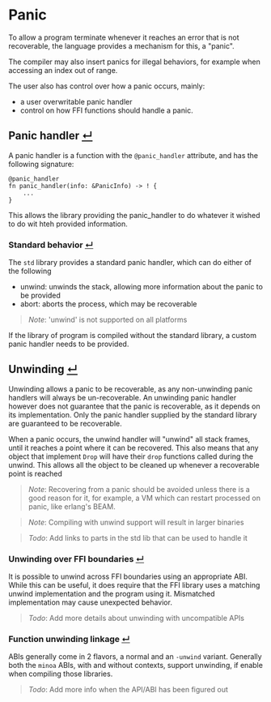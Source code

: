 # Panic

To allow a program terminate whenever it reaches an error that is not recoverable, the language provides a mechanism for this, a "panic".

The compiler may also insert panics for illegal behaviors, for example when accessing an index out of range.

The user also has control over how a panic occurs, mainly:
- a user overwritable panic handler
- control on how FFI functions should handle a panic.

## Panic handler [↵](#panic-)

A panic handler is a function with the `@panic_handler` attribute, and has the following signature:
```
@panic_handler
fn panic_handler(info: &PanicInfo) -> ! {
    ...
}
```

This allows the library providing the panic_handler to do whatever it wished to do wit hteh provided information.

### Standard behavior [↵](#panic-handler-)

The `std` library provides a standard panic handler, which can do either of the following
- unwind: unwinds the stack, allowing more information about the panic to be provided
- abort: aborts the process, which may be recoverable

> _Note_: 'unwind' is not supported on all platforms

If the library of program is compiled without the standard library, a custom panic handler needs to be provided.

## Unwinding [↵](#panic-)

Unwinding allows a panic to be recoverable, as any non-unwinding panic handlers will always be un-recoverable.
An unwinding panic handler however does not guarantee that the panic is recoverable, as it depends on its implementation.
Only the panic handler supplied by the standard library are guaranteed to be recoverable.

When a panic occurs, the unwind handler will "unwind" all stack frames, until it reaches a point where it can be recovered.
This also means that any object that implement `Drop` will have their `drop` functions called during the unwind.
This allows all the object to be cleaned up whenever a recoverable point is reached

> _Note_: Recovering from a panic should be avoided unless there is a good reason for it, for example, a VM which can restart processed on panic, like erlang's BEAM.

> _Note_: Compiling with unwind support will result in larger binaries

> _Todo_: Add links to parts in the std lib that can be used to handle it

### Unwinding over FFI boundaries [↵](#unwinding-)

It is possible to unwind across FFI boundaries using an appropriate ABI.
While this can be useful, it does require that the FFI library uses a matching unwind implementation and the program using it.
Mismatched implementation may cause unexpected behavior.

> _Todo_: Add more details about unwinding with uncompatible APIs

### Function unwinding linkage [↵](#unwinding-)

ABIs generally come in 2 flavors, a normal and an `-unwind` variant.
Generally both the `minoa` ABIs, with and without contexts, support unwinding, if enable when compiling those libraries.

> _Todo_: Add more info when the API/ABI has been figured out
